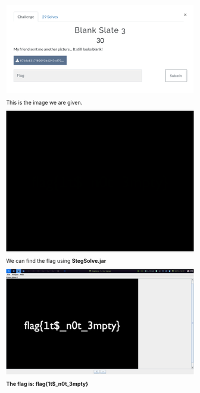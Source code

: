 <img src="img/challenge.png">

This is the image we are given.

<img src="img/87dda8317f800936d245ed709350bd3d.png">

We can find the flag using **StegSolve.jar**


<img src="img/solve.png">

**The flag is: flag{1t$_n0t_3mpty}**
